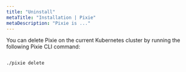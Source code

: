 ```yaml
---
title: "Uninstall"
metaTitle: "Installation | Pixie"
metaDescription: "Pixie is ..."
---
```


You can delete Pixie on the current Kubernetes cluster by running the following Pixie CLI command: 

``` curl

./pixie delete

```